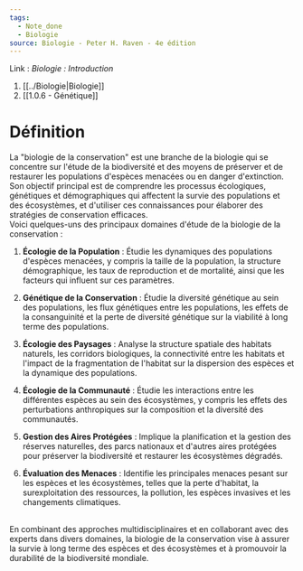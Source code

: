 ```yaml
---
tags:
  - Note_done
  - Biologie
source: Biologie - Peter H. Raven - 4e édition
---
```


Link :
_Biologie : Introduction_
1. [[../Biologie|Biologie]]
2. [[1.0.6 - Génétique]]

# Définition
La "biologie de la conservation" est une branche de la biologie qui se concentre sur l'étude de la biodiversité et des moyens de préserver et de restaurer les populations d'espèces menacées ou en danger d'extinction. Son objectif principal est de comprendre les processus écologiques, génétiques et démographiques qui affectent la survie des populations et des écosystèmes, et d'utiliser ces connaissances pour élaborer des stratégies de conservation efficaces.
\
Voici quelques-uns des principaux domaines d'étude de la biologie de la conservation :

1. **Écologie de la Population** : Étudie les dynamiques des populations d'espèces menacées, y compris la taille de la population, la structure démographique, les taux de reproduction et de mortalité, ainsi que les facteurs qui influent sur ces paramètres.
    
2. **Génétique de la Conservation** : Étudie la diversité génétique au sein des populations, les flux génétiques entre les populations, les effets de la consanguinité et la perte de diversité génétique sur la viabilité à long terme des populations.
    
3. **Écologie des Paysages** : Analyse la structure spatiale des habitats naturels, les corridors biologiques, la connectivité entre les habitats et l'impact de la fragmentation de l'habitat sur la dispersion des espèces et la dynamique des populations.
    
4. **Écologie de la Communauté** : Étudie les interactions entre les différentes espèces au sein des écosystèmes, y compris les effets des perturbations anthropiques sur la composition et la diversité des communautés.
    
5. **Gestion des Aires Protégées** : Implique la planification et la gestion des réserves naturelles, des parcs nationaux et d'autres aires protégées pour préserver la biodiversité et restaurer les écosystèmes dégradés.
    
6. **Évaluation des Menaces** : Identifie les principales menaces pesant sur les espèces et les écosystèmes, telles que la perte d'habitat, la surexploitation des ressources, la pollution, les espèces invasives et les changements climatiques.
    
\
En combinant des approches multidisciplinaires et en collaborant avec des experts dans divers domaines, la biologie de la conservation vise à assurer la survie à long terme des espèces et des écosystèmes et à promouvoir la durabilité de la biodiversité mondiale.